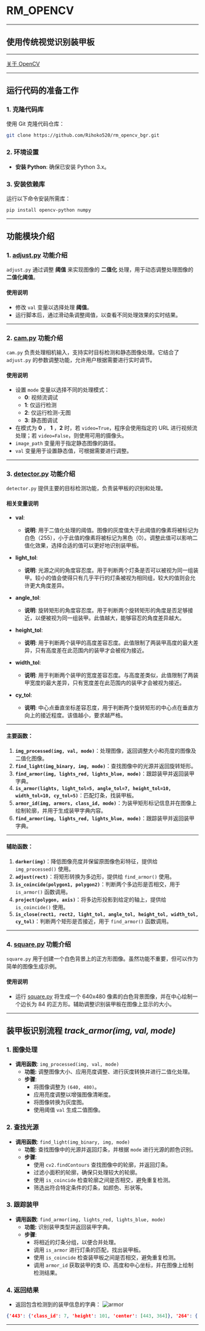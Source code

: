 # RM_OPENCV

---

## 使用传统视觉识别装甲板

---  
[关于 OpenCV](https://kdocs.cn/l/cesjy4EquE2h)

---

## 运行代码的准备工作

### 1. 克隆代码库
使用 Git 克隆代码仓库：
```bash
git clone https://github.com/Rihoko520/rm_opencv_bgr.git
```

### 2. 环境设置
- **安装 Python**: 确保已安装 Python 3.x。

### 3. 安装依赖库
运行以下命令安装所需库：
```bash
pip install opencv-python numpy 
```

---

## 功能模块介绍

### 1. [adjust.py](src/adjust.py) 功能介绍
`adjust.py` 通过调整 **阈值** 来实现图像的 **二值化** 处理，用于动态调整处理图像的 **二值化阈值**。

#### 使用说明
- 修改 `val` 变量以选择处理 **阈值**。
- 运行脚本后，通过滑动条调整阈值，以查看不同处理效果的实时结果。

---

### 2. [cam.py](src/cam.py) 功能介绍
`cam.py` 负责处理相机输入，支持实时目标检测和静态图像处理。它结合了 `adjust.py` 的参数调整功能，允许用户根据需要进行实时调节。

#### 使用说明
- 设置 `mode` 变量以选择不同的处理模式：
  - **0**: 视频流调试
  - **1**: 仅运行检测
  - **2**: 仅运行检测-无图
  - **3**: 静态图调试
- 在模式为 **0** ， **1** ，**2** 时，若 `video=True`，程序会使用指定的 URL 进行视频流处理；若 `video=False`，则使用可用的摄像头。
- `image_path` 变量用于指定静态图像的路径。
- `val` 变量用于设置静态值，可根据需要进行调整。

---

### 3. [detector.py](src/detector.py) 功能介绍
`detector.py` 提供主要的目标检测功能，负责装甲板的识别和处理。

#### 相关变量说明
- **val**: 
  - **说明**: 用于二值化处理的阈值。图像的灰度值大于此阈值的像素将被标记为白色（255），小于此值的像素将被标记为黑色（0）。调整此值可以影响二值化效果，选择合适的值可以更好地识别装甲板。

- **light_tol**:
  - **说明**: 光源之间的角度容忍度。用于判断两个灯条是否可以被视为同一组装甲。较小的值会使得只有几乎平行的灯条被视为相同组，较大的值则会允许更大角度差异。

- **angle_tol**:
  - **说明**: 旋转矩形的角度容忍度。用于判断两个旋转矩形的角度是否足够接近，以便被视为同一组装甲。此值越大，能够容忍的角度差异越大。

- **height_tol**:
  - **说明**: 用于判断两个装甲的高度差容忍度。此值限制了两装甲高度的最大差异，只有高度差在此范围内的装甲才会被视为接近。

- **width_tol**:
  - **说明**: 用于判断两个装甲的宽度差容忍度。与高度差类似，此值限制了两装甲宽度的最大差异，只有宽度差在此范围内的装甲才会被视为接近。

- **cy_tol**:
  - **说明**: 中心点垂直坐标差容忍度，用于判断两个旋转矩形的中心点在垂直方向上的接近程度。该值越小，要求越严格。
---

#### 主要函数：

1. **`img_processed(img, val, mode)`**：处理图像，返回调整大小和亮度的图像及二值化图像。
2. **`find_light(img_binary, img, mode)`**：查找图像中的光源并返回旋转矩形。
3. **`find_armor(img, lights_red, lights_blue, mode)`**：跟踪装甲并返回装甲字典。
4. **`is_armor(lights, light_tol=5, angle_tol=7, height_tol=10, width_tol=10, cy_tol=5)`**：匹配灯条，找装甲板。
5. **`armor_id(img, armors, class_id, mode)`**：为装甲矩形标记信息并在图像上绘制轮廓，并用于生成装甲字典内容。
6. **`find_armor(img, lights_red, lights_blue, mode)`**：跟踪装甲并返回装甲字典。

---

#### 辅助函数：

1. **`darker(img)`**：降低图像亮度并保留原图像色彩特征，提供给 `img_processed()` 使用。
2. **`adjust(rect)`**：将矩形转换为多边形，提供给 `find_armor()` 使用。
3. **`is_coincide(polygon1, polygon2)`**：判断两个多边形是否相交，用于 `is_armor()` 函数调用。
4. **`project(polygon, axis)`**：将多边形投影到给定的轴上，提供给 `is_coincide()` 使用。
5. **`is_close(rect1, rect2, light_tol, angle_tol, height_tol, width_tol, cy_tol)`**：判断两个矩形是否接近，用于 `find_armor()` 函数调用。

---

### 4. [square.py](src/square.py) 功能介绍
`square.py` 用于创建一个白色背景上的正方形图像。虽然功能不重要，但可以作为简单的图像生成示例。

#### 使用说明
- 运行 [square.py](src/square.py) 将生成一个 640x480 像素的白色背景图像，并在中心绘制一个边长为 84 的正方形。辅助调整识别装甲板在图像上显示的大小。

---

## 装甲板识别流程 *track_armor(img, val, mode)*

### 1. 图像处理
- **调用函数**: `img_processed(img, val, mode)`
  - **功能**: 调整图像大小、应用亮度调整、进行灰度转换并进行二值化处理。
  - **步骤**: 
    - 将图像调整为 `(640, 480)`。
    - 应用亮度调整以增强图像清晰度。
    - 将图像转换为灰度图。
    - 使用阈值 `val` 生成二值图像。

### 2. 查找光源
- **调用函数**: `find_light(img_binary, img, mode)`
  - **功能**: 查找图像中的光源并返回灯条，并根据 `mode` 进行光源的颜色识别。
  - **步骤**: 
    - 使用 `cv2.findContours` 查找图像中的轮廓，并返回灯条。
    - 过滤小面积的轮廓，确保只处理较大的轮廓。
    - 使用 `is_coincide` 检查轮廓之间是否相交，避免重复检测。
    - 筛选出符合特定条件的灯条，如颜色、形状等。

### 3. 跟踪装甲
- **调用函数**: `find_armor(img, lights_red, lights_blue, mode)`
  - **功能**: 识别装甲类型并返回装甲字典。
  - **步骤**: 
    - 将相近的灯条分组，以便合并处理。
    - 调用 `is_armor` 进行灯条的匹配，找出装甲板。
    - 使用 `is_coincide` 检查装甲板之间是否相交，避免重复检测。
    - 调用 `armor_id` 获取装甲的类 ID、高度和中心坐标，并在图像上绘制检测结果。

### 4. 返回结果
- 返回包含检测到的装甲信息的字典：
![armor](./photo/example.jpg)
```json
{'443': {'class_id': 7, 'height': 101, 'center': [443, 364]}, '264': {'class_id': 1, 'height': 31, 'center': [264, 241]}, '366': {'class_id': 1, 'height': 35, 'center': [366, 229]}}
```


---
